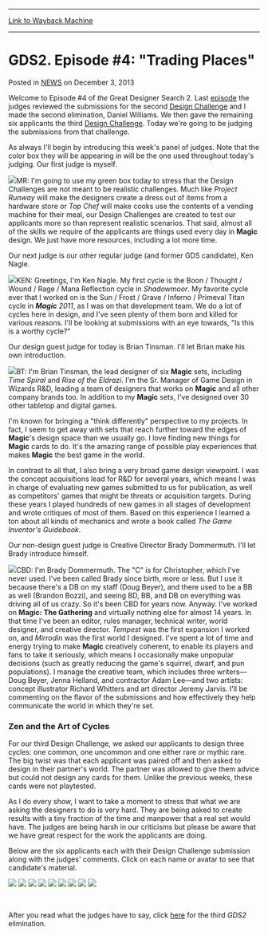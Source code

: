 
---
[Link to Wayback Machine](https://web.archive.org/web/20210503061908/https://magic.wizards.com/en/articles/archive/gds2-episode-4-trading-places-2010-12-22)

[_metadata_:description]:- "Welcome to Episode #4 of the Great Designer Search 2. Last episode the judges reviewed the submissions for the second Design Challenge and I made the second elimination, Daniel Williams. We then gave the remaining six applicants the third Design Challenge. Today we're going to be judging the submissions from that challenge. As always I'll begin by introducing this week's panel"
[_metadata_:generator]:- "Drupal 7 (http://drupal.org)"
[_metadata_:node]:- "117975"
[_metadata_:path_date]:- "2010-12-22"
[_metadata_:publish_date]:- "2013-12-03"
[_metadata_:source]:- "div-main-content"
[_metadata_:title]:- "GDS2. Episode #4: `Trading Places`"
[_metadata_:wayback_capture_timestamp]:- "2021-05-03 06:19:08"
[_metadata_:wayback_raw_url]:- "https://web.archive.org/web/20210503061908id_/https://magic.wizards.com/en/articles/archive/gds2-episode-4-trading-places-2010-12-22"
[_metadata_:wayback_url]:- "https://magic.wizards.com/en/articles/archive/gds2-episode-4-trading-places-2010-12-22"
---


GDS2. Episode #4: "Trading Places"
==================================



 Posted in [NEWS](/en/articles?source=MX_Nav2020)
 on December 3, 2013 










Welcome to Episode #4 of *the* Great Designer Search 2. Last [episode](http://archive.wizards.com/Magic/Magazine/Article.aspx?x=mtg/daily/feature/120z) the judges reviewed the submissions for the second [Design Challenge](http://archive.wizards.com/Magic/Magazine/Article.aspx?x=mtg/daily/feature/118x) and I made the second elimination, Daniel Williams. We then gave the remaining six applicants the third [Design Challenge](http://archive.wizards.com/Magic/Magazine/Article.aspx?x=mtg/daily/feature/120x). Today we're going to be judging the submissions from that challenge.


As always I'll begin by introducing this week's panel of judges. Note that the color box they will be appearing in will be the one used throughout today's judging. Our first judge is myself.


![](https://media.magic.wizards.com/image_legacy_migration/magic/images/mtgcom/authorpics/authorpic_markrosewater.jpg)MR: I'm going to use my green box today to stress that the Design Challenges are not meant to be realistic challenges. Much like *Project Runway* will make the designers create a dress out of items from a hardware store or *Top Chef* will make cooks use the contents of a vending machine for their meal, our Design Challenges are created to test our applicants more so than represent realistic scenarios. That said, almost all of the skills we require of the applicants are things used every day in **Magic** design. We just have more resources, including a lot more time.



Our next judge is our other regular judge (and former GDS candidate), Ken Nagle.


![](https://media.magic.wizards.com/image_legacy_migration/magic/images/mtgcom/authorpics/authorpic_kennagle.jpg)KEN: Greetings, I'm Ken Nagle. My first cycle is the Boon / Thought / Wound / Rage / Mana Reflection cycle in *Shadowmoor*. My favorite cycle ever that I worked on is the Sun / Frost / Grave / Inferno / Primeval Titan cycle in ***Magic** 2011*, as I was on that development team. We do a lot of cycles here in design, and I've seen plenty of them born and killed for various reasons. I'll be looking at submissions with an eye towards, "Is this is a worthy cycle?"



Our design guest judge for today is Brian Tinsman. I'll let Brian make his own introduction.


![](https://media.wizards.com/legacy/magic/images/mtgcom/authorpics/authorpic_briantinsman.jpg)BT: I'm Brian Tinsman, the lead designer of six **Magic** sets, including *Time Spiral* and *Rise of the Eldrazi*. I'm the Sr. Manager of Game Design in Wizards R&D, leading a team of designers that works on **Magic** and all other company brands too. In addition to my **Magic** sets, I've designed over 30 other tabletop and digital games.


I'm known for bringing a "think differently" perspective to my projects. In fact, I seem to get away with sets that reach further toward the edges of **Magic**'s design space than we usually go. I love finding new things for **Magic** cards to do. It's the amazing range of possible play experiences that makes **Magic** the best game in the world.


In contrast to all that, I also bring a very broad game design viewpoint. I was the concept acquisitions lead for R&D for several years, which means I was in charge of evaluating new games submitted to us for publication, as well as competitors' games that might be threats or acquisition targets. During these years I played hundreds of new games in all stages of development and wrote critiques of most of them. Based on this experience I learned a ton about all kinds of mechanics and wrote a book called *The Game Inventor's Guidebook*.



Our non-design guest judge is Creative Director Brady Dommermuth. I'll let Brady introduce himself.


![](https://media.wizards.com/legacy/magic/images/mtgcom/authorpics/authorpic_bradydommermuth.jpg)CBD: I'm Brady Dommermuth. The "C" is for Christopher, which I've never used. I've been called Brady since birth, more or less. But I use it because there's a DB on my staff (Doug Beyer), and there used to be a BB as well (Brandon Bozzi), and seeing BD, BB, and DB on everything was driving all of us crazy. So it's been CBD for years now. Anyway. I've worked on **Magic: The Gathering** and virtually nothing else for almost 14 years. In that time I've been an editor, rules manager, technical writer, world designer, and creative director. *Tempest* was the first expansion I worked on, and *Mirrodin* was the first world I designed. I've spent a lot of time and energy trying to make **Magic** creatively coherent, to enable its players and fans to take it seriously, which means I occasionally make unpopular decisions (such as greatly reducing the game's squirrel, dwarf, and pun populations). I manage the creative team, which includes three writers—Doug Beyer, Jenna Helland, and contractor Adam Lee—and two artists: concept illustrator Richard Whitters and art director Jeremy Jarvis. I'll be commenting on the flavor of the submissions and how effectively they help communicate the world in which they're set.



### Zen and the Art of Cycles


For our third Design Challenge, we asked our applicants to design three cycles: one common, one uncommon and one either rare or mythic rare. The big twist was that each applicant was paired off and then asked to design in their partner's world. The partner was allowed to give them advice but could not design any cards for them. Unlike the previous weeks, these cards were not playtested.


As I do every show, I want to take a moment to stress that what we are asking the designers to do is very hard. They are being asked to create results with a tiny fraction of the time and manpower that a real set would have. The judges are being harsh in our criticisms but please be aware that we have great respect for the work the applicants are doing.


Below are the six applicants each with their Design Challenge submission along with the judges' comments. Click on each name or avatar to see that candidate's material.


[![](https://media.wizards.com/images/magic/daily/features/gdsFooter1_ethanFleischer.jpg)](http://archive.wizards.com/Magic/Magazine/Article.aspx?x=mtg/daily/feature/122a)  [![](https://media.wizards.com/images/magic/daily/features/gdsFooter2_jonathonLoucks.jpg)](http://archive.wizards.com/Magic/Magazine/Article.aspx?x=mtg/daily/feature/122b)  [![](https://media.wizards.com/images/magic/daily/features/gdsFooter3_shawnMain.jpg)](http://archive.wizards.com/Magic/Magazine/Article.aspx?x=mtg/daily/feature/122c)  [![](https://media.wizards.com/images/magic/daily/features/gdsFooter4_devonRule.jpg)](http://archive.wizards.com/Magic/Magazine/Article.aspx?x=mtg/daily/feature/122d) ![](https://media.wizards.com/images/magic/daily/features/gdsFooter5_jayTreatOFF.jpg) [![](https://media.wizards.com/images/magic/daily/features/gdsFooter6_scottVanEssen.jpg)](http://archive.wizards.com/Magic/Magazine/Article.aspx?x=mtg/daily/feature/122f) ![](https://media.wizards.com/images/magic/daily/features/gdsFooter7_danielWilliamsOFF.jpg) [![](https://media.wizards.com/images/magic/daily/features/gdsFooter8_jonathanWoodward.jpg)](http://archive.wizards.com/Magic/Magazine/Article.aspx?x=mtg/daily/feature/122h)  [![](https://media.wizards.com/images/magic/daily/features/gdsFooter9_footer.jpg)](http://archive.wizards.com/Magic/Magazine/Article.aspx?x=mtg/daily/feature/122z)
  

 


After you read what the judges have to say, click [here](http://archive.wizards.com/Magic/Magazine/Article.aspx?x=mtg/daily/feature/122y) for the third *GDS2* elimination.







